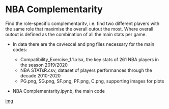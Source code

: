# NBA Complementarity

Find the role-specific complementaritv, i.e. find two different plavers with the same role that maximise the overall
outout the most. Where overall outout is defined as the combination of all the main stats per game.

- In data there are the csv/excel and png files necessary for the main codes:

  - Compatibility_Exercise_1.1.xlsx, the key stats of 261 NBA players in the season 2019/2020
  - NBA STATsR.csv, dataset of players performances through the decade 2010-2020
  - PG.png, SG.png, SF.png, PF.png, C.png, supporting images for plots
 
- NBA Complementarity.ipynb, the main code

[img](https://github.com/leonilorenzo/NBA-Complementarity/tree/main/images/PG_Complementarity.png?raw=true "Title")
